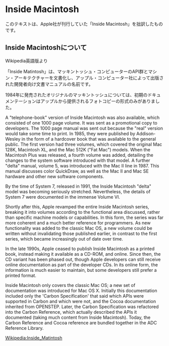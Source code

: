 # Inside Macintosh

このテキストは、Apple社が刊行していた「Inside Macintosh」を拙訳したものです。

## Inside Macintoshについて

Wikipedia英語版より  

「Inside Matintosh」は、マッキントッシュ・コンピューターのAPI群とマシン・アーキテクチャーを文書化し、アップル・コンピューター社によって出版された開発者向け文書マニュアルの名前です。

1984年に発売されたオリジナルのマッキントッシュについては、初期のドキュメンテーションはアップルから提供されるフォトコピーの形式のみがありました。

A "telephone-book" version of Inside Macintosh was also available, which consisted of one 1000 page volume. It was sent as a promotional copy to developers. The 1000 page manual was sent out because the "real" version would take some time to print. In 1985, they were published by Addison-Wesley in the form of a hardcover book that was available to the general public. The first version had three volumes, which covered the original Mac 128K, Macintosh XL, and the Mac 512K ("Fat Mac") models. When the Macintosh Plus was released, a fourth volume was added, detailing the changes to the system software introduced with that model. A further "delta" manual, volume 5, was introduced with the Mac II line in 1987. This manual discusses color QuickDraw, as well as the Mac II and Mac SE hardware and other new software components.

By the time of System 7, released in 1991, the Inside Macintosh "delta" model was becoming seriously stretched. Nevertheless, the details of System 7 were documented in the immense Volume VI.

Shortly after this, Apple revamped the entire Inside Macintosh series, breaking it into volumes according to the functional area discussed, rather than specific machine models or capabilities. In this form, the series was far more coherent and a much better reference for programmers. As new functionality was added to the classic Mac OS, a new volume could be written without invalidating those published earlier, in contrast to the first series, which became increasingly out of date over time.

In the late 1990s, Apple ceased to publish Inside Macintosh as a printed book, instead making it available as a CD-ROM, and online. Since then, the CD variant has been phased out, though Apple developers can still receive online documentation as part of the developer CDs. In its online form, the information is much easier to maintain, but some developers still prefer a printed format.

Inside Macintosh only covers the classic Mac OS; a new set of documentation was introduced for Mac OS X. Initially this documentation included only the 'Carbon Specification' that said which APIs were supported in Carbon and which were not, and the Cocoa documentation inherited from OPENSTEP. Later, the Carbon Specification was refactored into the Carbon Reference, which actually described the APIs it documented (taking much content from Inside Macintosh). Today, the Carbon Reference and Cocoa reference are bundled together in the ADC Reference Library.


[Wikipedia:Inside_Matintosh](https://en.wikipedia.org/wiki/Inside_Macintosh)